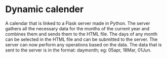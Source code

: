 # Dynamic calender
A calendar that is linked to a Flask server made in Python. The server gathers all the necessary data for the months of the current year and combines them and sends them to the HTML file.
The days of any month can be selected in the HTML file and can be submitted to the server. The server can now perform any operations based on the data. The data that is sent to the server is in the format: daymonth; eg: 05apr, 18Mar, 01Jun.
